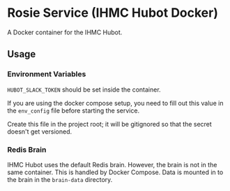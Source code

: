 # Rosie Service (IHMC Hubot Docker)

A Docker container for the IHMC Hubot.

## Usage

### Environment Variables

`HUBOT_SLACK_TOKEN` should be set inside the container.

If you are using the docker compose setup, you need to fill out this value in the `env_config` file before starting the service.

Create this file in the project root; it will be gitignored so that the secret doesn't get versioned.

### Redis Brain

IHMC Hubot uses the default Redis brain. However, the brain is not in the same container. This is handled by Docker Compose. Data is mounted in to the brain in the `brain-data` directory.